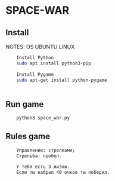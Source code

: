 # SPACE-WAR

## Install
NOTES:
OS UBUNTU LINUX

```bash
    Install Python
    sudo apt install python3-pip
    
    Install Pygame
    sudo apt-get install python-pygame
    
```

## Run game
```bash
    python3 space_war.py
```


## Rules game
```bash
    Управление: стрелками;
    Стрельба: пробел.
    
    У тебя есть 3 жизни.
    Если ты набрал 40 очков ты победил.
```